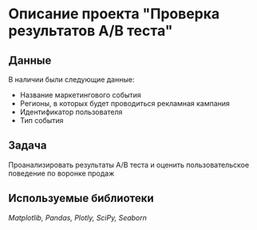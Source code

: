 # Описание проекта "Проверка результатов A/B теста"

## Данные
В наличии были следующие данные:
- Название маркетингового события
- Регионы, в которых будет проводиться рекламная кампания
- Идентификатор пользователя
- Тип события

## Задача
Проанализировать результаты A/B теста и  оценить пользовательское поведение по воронке продаж

## Используемые библиотеки
*Matplotlib, Pandas, Plotly, SciPy, Seaborn*

